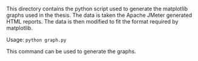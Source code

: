 This directory contains the python script used to generate the matplotlib graphs used in the thesis. The data is taken 
the Apache JMeter generated HTML reports. The data is then modified to fit the format required by matplotlib. 

Usage: `python graph.py`

This command can be used to generate the graphs. 
